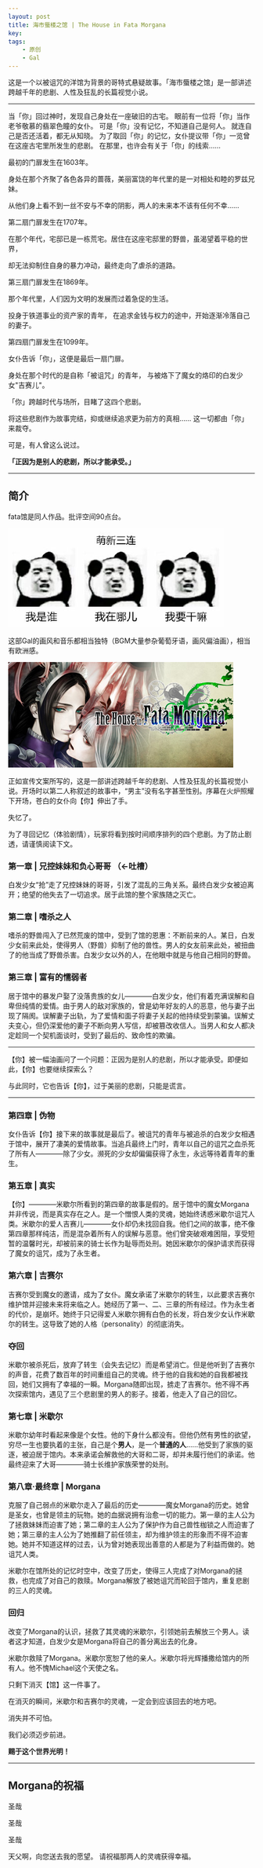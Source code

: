 ```yaml
---
layout: post
title: 海市蜃楼之馆 | The House in Fata Morgana
key: 
tags: 
    - 原创
    - Gal
---
```


这是一个以被诅咒的洋馆为背景的哥特式悬疑故事。「海市蜃楼之馆」是一部讲述跨越千年的悲剧、人性及狂乱的长篇视觉小说。 

---

当「你」回过神时，发现自己身处在一座破旧的古宅。
眼前有一位将「你」当作老爷敬慕的翡翠色瞳的女仆。
可是「你」没有记忆，不知道自己是何人。
就连自己是否还活着，都无从知晓。
为了取回「你」的记忆，女仆提议带「你」一览曾在这座古宅里所发生的悲剧。
在那里，也许会有关于「你」的线索……

最初的门扉发生在1603年。

身处在那个齐聚了各色各异的蔷薇，美丽富饶的年代里的是一对相处和睦的罗兹兄妹。

从他们身上看不到一丝不安与不幸的阴影，两人的未来本不该有任何不幸……

第二扇门扉发生在1707年。

在那个年代，宅邸已是一栋荒宅。居住在这座宅邸里的野兽，虽渴望着平稳的世界，

却无法抑制住自身的暴力冲动，最终走向了虐杀的道路。

第三扇门扉发生在1869年。

那个年代里，人们因为文明的发展而过着急促的生活。

投身于铁道事业的资产家的青年，
在追求金钱与权力的途中，开始逐渐冷落自己的妻子。

第四扇门扉发生在1099年。

女仆告诉「你」，这便是最后一扇门扉。

身处在那个时代的是自称「被诅咒」的青年，
与被烙下了魔女的烙印的白发少女"吉赛儿"。

「你」跨越时代与场所，目睹了这四个悲剧。

将这些悲剧作为故事完结，抑或继续追求更为前方的真相……
这一切都由「你」来裁夺。

可是，有人曾这么说过。

**「正因为是别人的悲剧，所以才能承受。」**

<!--more-->

---

## 简介

fata馆是同人作品。批评空间90点台。

![萌新三连](https://raw.githubusercontent.com/oxqpal19/oxqpal19.github.io/master/_posts/2018-08-10-comments-on-HiFM.jpg)

这部Gal的画风和音乐都相当独特（BGM大量参杂葡萄牙语，画风偏油画），相当有欧洲感。

![画风参考](https://raw.githubusercontent.com/oxqpal19/oxqpal19.github.io/master/_posts/2018-08-10-comments-on-HiFM(2).jpg)

正如宣传文案所写的，这是一部讲述跨越千年的悲剧、人性及狂乱的长篇视觉小说。开场时以第二人称叙述的故事中，“男主”没有名字甚至性别。序幕在火炉照耀下开场，苍白的女仆向【你】伸出了手。

失忆了。

为了寻回记忆（体验剧情），玩家将看到按时间顺序排列的四个悲剧。为了防止剧透，请谨慎阅读下文。

### 第一章 | 兄控妹妹和负心哥哥 （←吐槽）

白发少女“抢”走了兄控妹妹的哥哥，引发了混乱的三角关系。最终白发少女被迫离开；绝望的他失去了一切追求。居于此馆的整个家族随之灭亡。

### 第二章 | 嗜杀之人

嗜杀的野兽闯入了已然荒废的馆中，受到了馆的恩惠：不断前来的人。某日，白发少女前来此处，使得男人（野兽）抑制了他的兽性。男人的女友前来此处，被扭曲了的他当成了野兽杀害。白发少女以外的人，在他眼中就是与他自己相同的野兽。

### 第三章 | 富有的懦弱者

居于馆中的暴发户娶了没落贵族的女儿————白发少女，他们有着充满误解和自卑但纯情的爱情。由于男人的敌对家族的，曾是幼年好友的人的恶意，他与妻子出现了隔阂。误解妻子出轨，为了爱情和面子将妻子关起的他持续受到蒙骗。误解丈夫变心，但仍深爱他的妻子不断向男人写信，却被篡改收信人。当男人和女人都决定趁同一个契机面谈时，受到了最后的、致命性的欺骗。

---

【你】被一幅油画问了一个问题：正因为是别人的悲剧，所以才能承受。即便如此，【你】也要继续探索么？

与此同时，它也告诉【你】，过于美丽的悲剧，只能是谎言。

---

### 第四章 | 伪物

女仆告诉【你】接下来的故事就是最后了。被诅咒的青年与被追杀的白发少女相遇于馆中，展开了凄美的爱情故事。当追兵最终上门时，青年以自己的诅咒之血杀死了所有人————除了少女。濒死的少女却偏偏获得了永生，永远等待着青年的重生。

### 第五章 | 真实

【你】————米歇尔所看到的第四章的故事是假的。居于馆中的魔女Morgana并非传说，而是真实存在之人。是一个憎恨人类的灵魂，她始终诱惑米歇尔诅咒人类。米歇尔的爱人吉赛儿————女仆却仍未找回自我。他们之间的故事，绝不像第四章那样纯洁，而是混杂着所有人的误解与恶意。他们曾突破艰难困阻，享受短暂的温馨时光，却被前来的骑士长作为耻辱而处刑。她因米歇尔的保护请求而获得了魔女的诅咒，成为了永生者。

### 第六章 | 吉赛尔

吉赛尔受到魔女的邀请，成为了女仆。魔女承诺了米歇尔的转生，以此要求吉赛尔维护馆并迎接未来将来临之人。她经历了第一、二、三章的所有经过。作为永生者的代价，是崩坏。她终于只记得爱人米歇尔拥有白色的长发，将白发少女认作米歇尔的转生。这导致了她的人格（personality）的彻底消失。

### 夺回

米歇尔被杀死后，放弃了转生（会失去记忆）而是希望消亡。但是他听到了吉赛尔的声音，花费了数百年的时间重组自己的灵魂。终于他的自我和她的自我都被找回，她们又拥有了幸福的一瞬。Morgana随即出现，掳走了吉赛尔。他不得不再次探索馆内，遇见了三个悲剧里的男人的影子。接着，他走入了自己的回忆。

### 第七章 | 米歇尔

米歇尔幼年时看起来像是个女性。他的下身什么都没有。但他仍然有男性的欲望，穷尽一生也要执着的主张，自己是个**男人**，是一个**普通的人**……他受到了家族的驱逐，被迫居于馆内。本来承诺会解救他的大哥和二哥，却并未履行他们的承诺。他最终迎来了大哥————骑士长维护家族荣誉的处刑。

### 第八章·最终章 | Morgana

克服了自己弱点的米歇尔走入了最后的历史————魔女Morgana的历史。她曾是圣女，也曾是领主的玩物。她的血据说拥有治愈一切的能力。第一章的主人公为了拯救妹妹而迫害了她；第二章的主人公为了保护作为自己兽性枷锁之人而迫害了她；第三章的主人公为了她推翻了前任领主，却为维护领主的形象而不得不迫害她。她并不知道这样的过去，认为曾对她表现出善意的人都是为了利益而做的。她诅咒人类。

米歇尔在馆所处的记忆时空中，改变了历史，使得三人完成了对Morgana的拯救，也完成了对自己的救赎。Morgana解放了被她诅咒而轮回于馆内，重复悲剧的三人的灵魂。

### 回归

改变了Morgana的认识，拯救了其灵魂的米歇尔，引领她前去解放三个男人。读者这才知道，白发少女是Morgana将自己的善分离出去的化身。

米歇尔救赎了Morgana。米歇尔宽恕了他的亲人。米歇尔将光辉播撒给馆内的所有人。他不愧Michael这个天使之名。

只剩下消灭【馆】这一件事了。

在消灭的瞬间，米歇尔和吉赛尔的灵魂，一定会到应该回去的地方吧。

消失并不可怕。

我们必须迈步前进。

**赐于这个世界光明！**

---

## Morgana的祝福

圣哉

圣哉

圣哉

天父啊，向您送去我的愿望。 请祝福那两人的灵魂获得幸福。